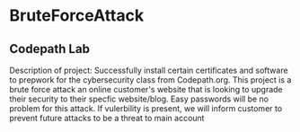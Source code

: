 # BruteForceAttack 
Codepath Lab
-

Description of project: 
Successfully install certain certificates and software to prepwork for the cybersecurity class from Codepath.org. This project is a brute force attack an online customer's website that is looking to upgrade their security to their specfic website/blog. Easy passwords will be no problem for this attack. If vulerbility is present, we will inform customer to prevent future attacks to be a threat to main account
